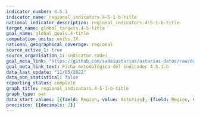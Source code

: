 ```yaml
---
indicator_number: 4.5.1
indicator_name: regional_indicators.4-5-1-b-title
national_indicator_description: regional_indicators.4-5-1-b-title
target_name: global_targets.4-5-title
goal_name: global_goals.4-title
computation_units: units.IX
national_geographical_coverage: regional
source_active_1: true
source_organisation_1: indicator.sadei
goal_meta_link: "https://github.com/sadeiasturias/asturias-datos/raw/develop/descargas/metodologia/4.5.1.b.pdf"
goal_meta_link_text: Ficha metodológica del indicador 4.5.1.b
data_last_update: "11/05/2022"
data_non_statistical: false
reporting_status: complete
graph_title: regional_indicators.4-5-1-b-title
graph_type: bar
data_start_values: [{field: Region, value: Asturias}, {field: Region, value: España}]
precision: [{decimals: 2}]
---
```

